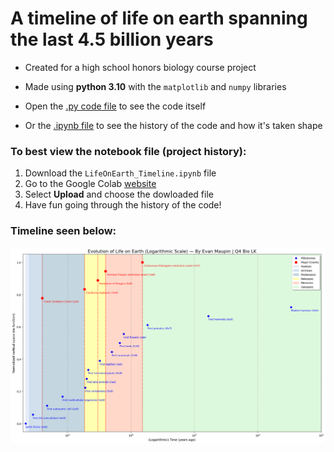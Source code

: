 
# A timeline of life on earth spanning the last 4.5 billion years

- Created for a high school honors biology course project
- Made using **python 3.10** with the `matplotlib` and `numpy` libraries

- Open the [.py code file](/LifeOnEarth_timeline.py) to see the code itself
- Or the [.ipynb file](/LifeOnEarth_Timeline.ipynb) to see the history of the code and how it's taken shape

### To best view the notebook file (project history):
1. Download the `LifeOnEarth_Timeline.ipynb` file
2. Go to the Google Colab [website](https://colab.research.google.com/)
3. Select **Upload** and choose the dowloaded file
4. Have fun going through the history of the code!

### Timeline seen below:

![The timeline of the evolution of life](/LifeOnEarth_Timeline-v2.png)
